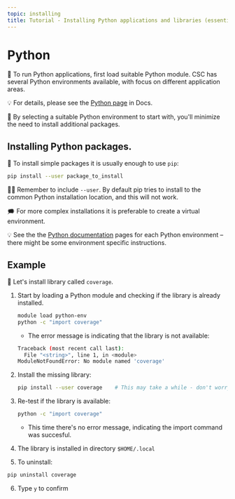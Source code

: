 ```yaml
---
topic: installing
title: Tutorial - Installing Python applications and libraries (essential)
---
```


# Python

💬 To run Python applications, first load suitable Python module. CSC has several Python environments available, with focus on different
application areas.

💡 For details, please see the [Python page](https://docs.csc.fi/apps/python/) in Docs.

💭 By selecting a suitable Python environment to start with, you'll minimize the need to install additional packages.

## Installing Python packages.

💬 To install simple packages it is usually enough to use `pip`:
```bash
pip install --user package_to_install
```

☝🏻 Remember to include `--user`. By default pip tries to install to the common Python installation location, and this will not work.

🗯 For more complex installations it is preferable to create a virtual environment. 

💡 See the the [Python documentation](https://docs.csc.fi/apps/python/) pages for each Python environment – there might be some environment specific instructions.

## Example

💬 Let's install library called `coverage`.

1. Start by loading a Python module and checking if the library is already installed.
    ```bash
    module load python-env
    python -c "import coverage"
    ```
    - The error message is indicating that the library is not available:
    ```bash
    Traceback (most recent call last):
      File "<string>", line 1, in <module>
    ModuleNotFoundError: No module named 'coverage'
    ```
2. Install the missing library:
    ```bash
    pip install --user coverage    # This may take a while - don't worry!
    ```
3. Re-test if the library is available:
    ```bash
    python -c "import coverage"
    ```
    - This time there's no error message, indicating the import command was succesful.

4. The library is installed in directory `$HOME/.local`

5. To uninstall:
```bash
pip uninstall coverage
```
6. Type `y` to confirm